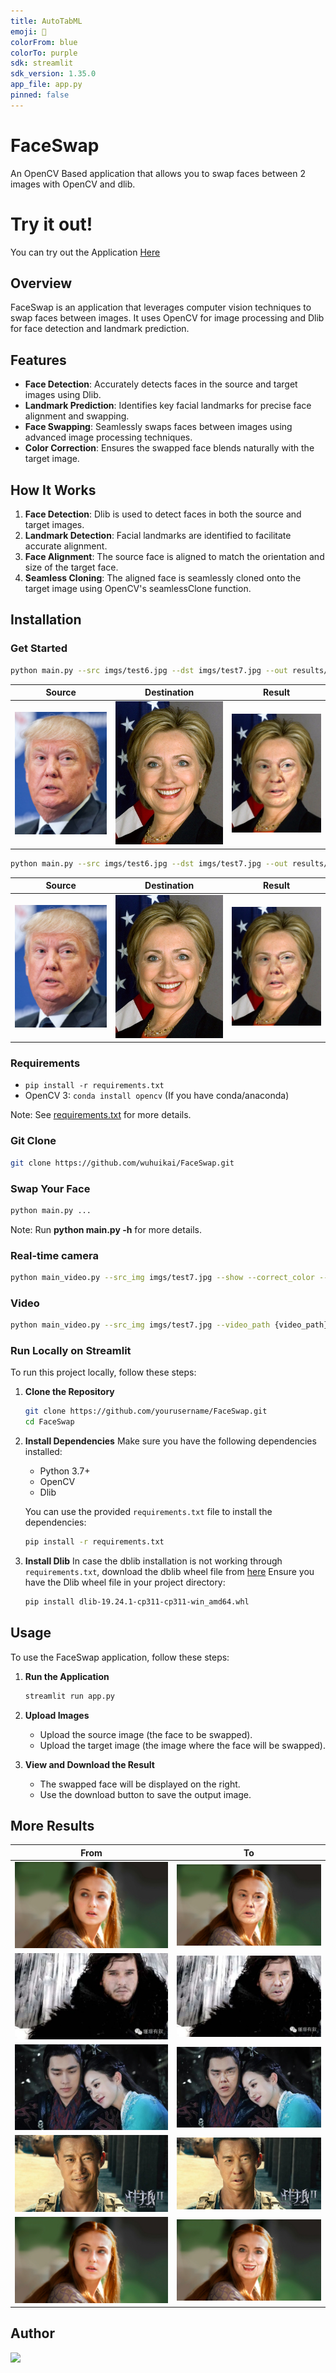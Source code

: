 ```yaml
---
title: AutoTabML
emoji: 🚀
colorFrom: blue
colorTo: purple
sdk: streamlit
sdk_version: 1.35.0
app_file: app.py
pinned: false
---
```


# FaceSwap
An OpenCV Based application that allows you to swap faces between 2 images with OpenCV and dlib.

# Try it out!

You can try out the Application [Here](https://huggingface.co/spaces/Sakalya122/FaceSwap)


## Overview
FaceSwap is an application that leverages computer vision techniques to swap faces between images. It uses OpenCV for image processing and Dlib for face detection and landmark prediction.

## Features
- **Face Detection**: Accurately detects faces in the source and target images using Dlib.
- **Landmark Prediction**: Identifies key facial landmarks for precise face alignment and swapping.
- **Face Swapping**: Seamlessly swaps faces between images using advanced image processing techniques.
- **Color Correction**: Ensures the swapped face blends naturally with the target image.


## How It Works
1. **Face Detection**: Dlib is used to detect faces in both the source and target images.
2. **Landmark Detection**: Facial landmarks are identified to facilitate accurate alignment.
3. **Face Alignment**: The source face is aligned to match the orientation and size of the target face.
4. **Seamless Cloning**: The aligned face is seamlessly cloned onto the target image using OpenCV's seamlessClone function.


   
## Installation

### Get Started 
```sh
python main.py --src imgs/test6.jpg --dst imgs/test7.jpg --out results/output6_7.jpg --correct_color
```

| Source | Destination | Result |
| --- | --- | --- |
|![](imgs/test6.jpg) | ![](imgs/test7.jpg) | ![](results/output6_7.jpg) |

```sh
python main.py --src imgs/test6.jpg --dst imgs/test7.jpg --out results/output6_7_2d.jpg --correct_color --warp_2d
```

| Source | Destination | Result |
| --- | --- | --- |
|![](imgs/test6.jpg) | ![](imgs/test7.jpg) | ![](results/output6_7_2d.jpg) |

### Requirements
* `pip install -r requirements.txt`
* OpenCV 3: `conda install opencv` (If you have conda/anaconda)

Note: See [requirements.txt](requirements.txt) for more details.
### Git Clone
```sh
git clone https://github.com/wuhuikai/FaceSwap.git
```
### Swap Your Face
```sh
python main.py ...
```
Note: Run **python main.py -h** for more details.


### Real-time camera
```sh
python main_video.py --src_img imgs/test7.jpg --show --correct_color --save_path {*.avi}
```
### Video
```sh
python main_video.py --src_img imgs/test7.jpg --video_path {video_path} --show --correct_color --save_path {*.avi}
```

### Run Locally on Streamlit
To run this project locally, follow these steps:

1. **Clone the Repository**
    ```bash
    git clone https://github.com/yourusername/FaceSwap.git
    cd FaceSwap
    ```

2. **Install Dependencies**
    Make sure you have the following dependencies installed:

    - Python 3.7+
    - OpenCV
    - Dlib

    You can use the provided `requirements.txt` file to install the dependencies:

    ```bash
    pip install -r requirements.txt
    ```

3. **Install Dlib**
    In case the dblib installation is not working through `requirements.txt`, download the dblib wheel file from [here](https://github.com/sachadee/Dlib)
   Ensure you have the Dlib wheel file in your project directory:

    ```bash
    pip install dlib-19.24.1-cp311-cp311-win_amd64.whl
    ```

## Usage
To use the FaceSwap application, follow these steps:

1. **Run the Application**
    ```bash
    streamlit run app.py
    ```

2. **Upload Images**
    - Upload the source image (the face to be swapped).
    - Upload the target image (the image where the face will be swapped).

3. **View and Download the Result**
    - The swapped face will be displayed on the right.
    - Use the download button to save the output image.


## More Results
| From | To |
| --- | --- |
| ![](imgs/test4.jpg) | ![](results/output6_4.jpg) |
| ![](imgs/test3.jpg) | ![](results/output6_3.jpg) |
| ![](imgs/test2.jpg) | ![](results/output6_2_2d.jpg) |
| ![](imgs/test1.jpg) | ![](results/output6_1.jpg) |
| ![](imgs/test4.jpg) | ![](results/output7_4.jpg) |

## Author
[<img src="https://github.com/Sakalya100.png" width="60px;"/>](https://github.com/Sakalya100)

